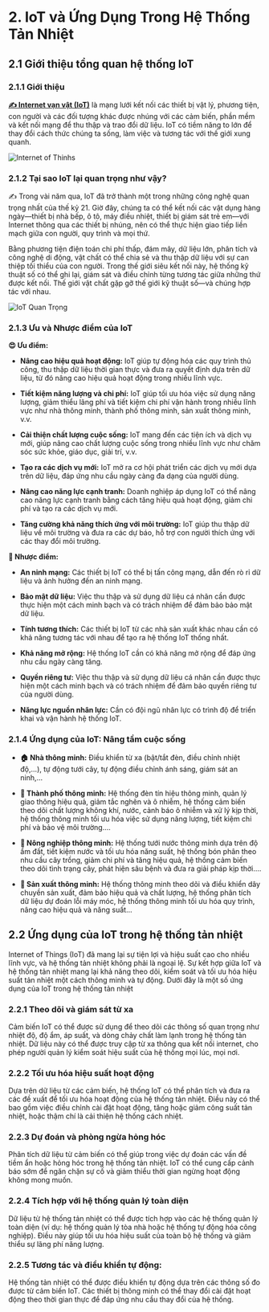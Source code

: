 # 2. IoT và Ứng Dụng Trong Hệ Thống Tản Nhiệt

## 2.1 Giới thiệu tổng quan hệ thống IoT

### 2.1.1 Giới thiệu

[**✍️ Internet vạn vật (IoT)**](https://www.oracle.com/vn/internet-of-things/what-is-iot/) là mạng lưới kết nối các thiết bị vật lý, phương tiện, con người và các đối tượng khác được nhúng với các cảm biến, phần mềm và kết nối mạng để thu thập và trao đổi dữ liệu. IoT có tiềm năng to lớn để thay đổi cách thức chúng ta sống, làm việc và tương tác với thế giới xung quanh.

![Internet of Thinhs](../assets/images/chapter_intro/iot.jpeg)

### 2.1.2 Tại sao IoT lại quan trọng như vậy?

✍️ Trong vài năm qua, IoT đã trở thành một trong những công nghệ quan trọng nhất của thế kỷ 21. Giờ đây, chúng ta có thể kết nối các vật dụng hàng ngày—thiết bị nhà bếp, ô tô, máy điều nhiệt, thiết bị giám sát trẻ em—với Internet thông qua các thiết bị nhúng, nên có thể thực hiện giao tiếp liền mạch giữa con người, quy trình và mọi thứ.

Bằng phương tiện điện toán chi phí thấp, đám mây, dữ liệu lớn, phân tích và công nghệ di động, vật chất có thể chia sẻ và thu thập dữ liệu với sự can thiệp tối thiểu của con người. Trong thế giới siêu kết nối này, hệ thống kỹ thuật số có thể ghi lại, giám sát và điều chỉnh từng tương tác giữa những thứ được kết nối. Thế giới vật chất gặp gỡ thế giới kỹ thuật số—và chúng hợp tác với nhau.

![IoT Quan Trọng](https://media.licdn.com/dms/image/C5612AQEXUVdH_EUvxg/article-cover_image-shrink_600_2000/0/1647336304802?e=2147483647&v=beta&t=TUDDxguEevIQ8wdApT1ryii8WLP4EDAvGePZrTQlPUQ)

### 2.1.3 Ưu và Nhược điểm của IoT

**😍 Ưu điểm:**

- **Nâng cao hiệu quả hoạt động:** IoT giúp tự động hóa các quy trình thủ công, thu thập dữ liệu thời gian thực và đưa ra quyết định dựa trên dữ liệu, từ đó nâng cao hiệu quả hoạt động trong nhiều lĩnh vực.

- **Tiết kiệm năng lượng và chi phí:** IoT giúp tối ưu hóa việc sử dụng năng lượng, giảm thiểu lãng phí và tiết kiệm chi phí vận hành trong nhiều lĩnh vực như nhà thông minh, thành phố thông minh, sản xuất thông minh, v.v.
- **Cải thiện chất lượng cuộc sống:** IoT mang đến các tiện ích và dịch vụ mới, giúp nâng cao chất lượng cuộc sống trong nhiều lĩnh vực như chăm sóc sức khỏe, giáo dục, giải trí, v.v.
- **Tạo ra các dịch vụ mới:** IoT mở ra cơ hội phát triển các dịch vụ mới dựa trên dữ liệu, đáp ứng nhu cầu ngày càng đa dạng của người dùng.
- **Nâng cao năng lực cạnh tranh:** Doanh nghiệp áp dụng IoT có thể nâng cao năng lực cạnh tranh bằng cách tăng hiệu quả hoạt động, giảm chi phí và tạo ra các dịch vụ mới.
- **Tăng cường khả năng thích ứng với môi trường:** IoT giúp thu thập dữ liệu về môi trường và đưa ra các dự báo, hỗ trợ con người thích ứng với các thay đổi môi trường.

**🥹 Nhược điểm:**

- **An ninh mạng:** Các thiết bị IoT có thể bị tấn công mạng, dẫn đến rò rỉ dữ liệu và ảnh hưởng đến an ninh mạng.

- **Bảo mật dữ liệu:** Việc thu thập và sử dụng dữ liệu cá nhân cần được thực hiện một cách minh bạch và có trách nhiệm để đảm bảo bảo mật dữ liệu.
- **Tính tương thích:** Các thiết bị IoT từ các nhà sản xuất khác nhau cần có khả năng tương tác với nhau để tạo ra hệ thống IoT thống nhất.
- **Khả năng mở rộng:** Hệ thống IoT cần có khả năng mở rộng để đáp ứng nhu cầu ngày càng tăng.
- **Quyền riêng tư:** Việc thu thập và sử dụng dữ liệu cá nhân cần được thực hiện một cách minh bạch và có trách nhiệm để đảm bảo quyền riêng tư của người dùng.
- **Năng lực nguồn nhân lực:** Cần có đội ngũ nhân lực có trình độ để triển khai và vận hành hệ thống IoT.

### 2.1.4 Ứng dụng của IoT: Nâng tầm cuộc sống

- **🏠 Nhà thông minh:** Điều khiển từ xa (bật/tắt đèn, điều chỉnh nhiệt độ,...), tự động tưới cây, tự động điều chỉnh ánh sáng, giám sát an ninh,...

- **🏢 Thành phố thông minh:** Hệ thống đèn tín hiệu thông minh, quản lý giao thông hiệu quả, giảm tắc nghẽn và ô nhiễm, hệ thống cảm biến theo dõi chất lượng không khí, nước, cảnh báo ô nhiễm và xử lý kịp thời, hệ thống thông minh tối ưu hóa việc sử dụng năng lượng, tiết kiệm chi phí và bảo vệ môi trường....

- **🌾 Nông nghiệp thông minh:** Hệ thống tưới nước thông minh dựa trên độ ẩm đất, tiết kiệm nước và tối ưu hóa năng suất, hệ thống bón phân theo nhu cầu cây trồng, giảm chi phí và tăng hiệu quả, hệ thống cảm biến theo dõi tình trạng cây, phát hiện sâu bệnh và đưa ra giải pháp kịp thời....

- **🧠 Sản xuất thông minh:** Hệ thống thông minh theo dõi và điều khiển dây chuyền sản xuất, đảm bảo hiệu quả và chất lượng, hệ thống phân tích dữ liệu dự đoán lỗi máy móc, hệ thống thông minh tối ưu hóa quy trình, nâng cao hiệu quả và năng suất...

## 2.2 Ứng dụng của IoT trong hệ thống tản nhiệt

Internet of Things (IoT) đã mang lại sự tiện lợi và hiệu suất cao cho nhiều lĩnh vực, và hệ thống tản nhiệt không phải là ngoại lệ. Sự kết hợp giữa IoT và hệ thống tản nhiệt mang lại khả năng theo dõi, kiểm soát và tối ưu hóa hiệu suất tản nhiệt một cách thông minh và tự động. Dưới đây là một số ứng dụng của IoT trong hệ thống tản nhiệt

### 2.2.1 Theo dõi và giám sát từ xa
Cảm biến IoT có thể được sử dụng để theo dõi các thông số quan trọng như nhiệt độ, độ ẩm, áp suất, và dòng chảy chất làm lạnh trong hệ thống tản nhiệt. Dữ liệu này có thể được truy cập từ xa thông qua kết nối internet, cho phép người quản lý kiểm soát hiệu suất của hệ thống mọi lúc, mọi nơi.

### 2.2.2 Tối ưu hóa hiệu suất hoạt động
Dựa trên dữ liệu từ các cảm biến, hệ thống IoT có thể phân tích và đưa ra các đề xuất để tối ưu hóa hoạt động của hệ thống tản nhiệt. Điều này có thể bao gồm việc điều chỉnh cài đặt hoạt động, tăng hoặc giảm công suất tản nhiệt, hoặc thậm chí là cải thiện hệ thống cách nhiệt.

### 2.2.3 Dự đoán và phòng ngừa hỏng hóc
Phân tích dữ liệu từ cảm biến có thể giúp trong việc dự đoán các vấn đề tiềm ẩn hoặc hỏng hóc trong hệ thống tản nhiệt. IoT có thể cung cấp cảnh báo sớm để ngăn chặn sự cố và giảm thiểu thời gian ngừng hoạt động không mong muốn.

### 2.2.4 Tích hợp với hệ thống quản lý toàn diện
Dữ liệu từ hệ thống tản nhiệt có thể được tích hợp vào các hệ thống quản lý toàn diện (ví dụ: hệ thống quản lý tòa nhà hoặc hệ thống tự động hóa công nghiệp). Điều này giúp tối ưu hóa hiệu suất của toàn bộ hệ thống và giảm thiểu sự lãng phí năng lượng.

### 2.2.5 Tương tác và điều khiển tự động:
Hệ thống tản nhiệt có thể được điều khiển tự động dựa trên các thông số đo được từ cảm biến IoT. Các thiết bị thông minh có thể thay đổi cài đặt hoạt động theo thời gian thực để đáp ứng nhu cầu thay đổi của hệ thống.
